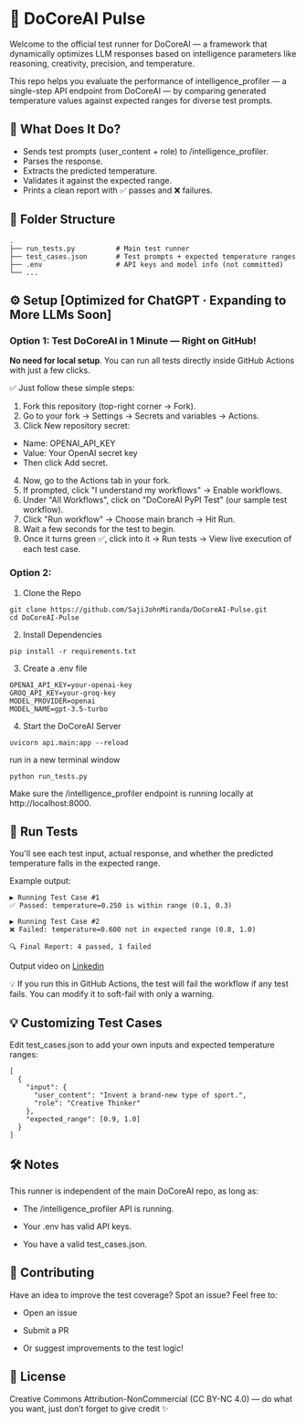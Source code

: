# 🧪 DoCoreAI Pulse
Welcome to the official test runner for DoCoreAI — a framework that dynamically optimizes LLM responses based on intelligence parameters like reasoning, creativity, precision, and temperature.

This repo helps you evaluate the performance of intelligence_profiler — a single-step API endpoint from DoCoreAI — by comparing generated temperature values against expected ranges for diverse test prompts.

## 🚀 What Does It Do?  
- Sends test prompts (user_content + role) to /intelligence_profiler.  
- Parses the response.  
- Extracts the predicted temperature.  
- Validates it against the expected range.  
- Prints a clean report with ✅ passes and ❌ failures.

## 📂 Folder Structure
```
.
├── run_tests.py          # Main test runner
├── test_cases.json       # Test prompts + expected temperature ranges
├── .env                  # API keys and model info (not committed)
└── ...
```

## ⚙️ Setup [**Optimized for ChatGPT · Expanding to More LLMs Soon**]
### Option 1: Test DoCoreAI in 1 Minute — Right on GitHub!
**No need for local setup**. You can run all tests directly inside GitHub Actions with just a few clicks.

✅ Just follow these simple steps:  
1. Fork this repository (top-right corner → Fork).  
2. Go to your fork → Settings → Secrets and variables → Actions.  
3. Click New repository secret:  
- Name: OPENAI_API_KEY  
- Value: Your OpenAI secret key  
- Then click Add secret.  
4. Now, go to the Actions tab in your fork.  
5. If prompted, click "I understand my workflows" → Enable workflows.  
6. Under "All Workflows", click on "DoCoreAI PyPI Test" (our sample test workflow).  
7. Click "Run workflow" → Choose main branch → Hit Run.  
8. Wait a few seconds for the test to begin.  
9. Once it turns green ✅, click into it → Run tests → View live execution of each test case.  

### Option 2:
1. Clone the Repo  
```
git clone https://github.com/SajiJohnMiranda/DoCoreAI-Pulse.git
cd DoCoreAI-Pulse
```
2. Install Dependencies  
```
pip install -r requirements.txt
```
3. Create a .env file  
```
OPENAI_API_KEY=your-openai-key
GROQ_API_KEY=your-groq-key
MODEL_PROVIDER=openai
MODEL_NAME=gpt-3.5-turbo
```

4. Start the DoCoreAI Server
```
uvicorn api.main:app --reload
```
run in a new terminal window
```
python run_tests.py
```

Make sure the /intelligence_profiler endpoint is running locally at http://localhost:8000.

## 🧪 Run Tests  
You'll see each test input, actual response, and whether the predicted temperature falls in the expected range.

Example output:
```
▶️ Running Test Case #1
✅ Passed: temperature=0.250 is within range (0.1, 0.3)

▶️ Running Test Case #2
❌ Failed: temperature=0.600 not in expected range (0.8, 1.0)

🔍 Final Report: 4 passed, 1 failed
```
Output video on [Linkedin](https://www.linkedin.com/posts/saji-john-979416171_aievals-docoreai-llmops-activity-7316514492614332416-xtvZ/)  

💡 If you run this in GitHub Actions, the test will fail the workflow if any test fails. You can modify it to soft-fail with only a warning.  

## 💡 Customizing Test Cases
Edit test_cases.json to add your own inputs and expected temperature ranges:
```
[
  {
    "input": {
      "user_content": "Invent a brand-new type of sport.",
      "role": "Creative Thinker"
    },
    "expected_range": [0.9, 1.0]
  }
]

```

## 🛠️ Notes
This runner is independent of the main DoCoreAI repo, as long as:

- The /intelligence_profiler API is running.

- Your .env has valid API keys.

- You have a valid test_cases.json.

## 🙌 Contributing

Have an idea to improve the test coverage? Spot an issue? Feel free to:

- Open an issue

- Submit a PR

- Or suggest improvements to the test logic!

## 📢 License
Creative Commons Attribution-NonCommercial (CC BY-NC 4.0) — do what you want, just don’t forget to give credit ✨








